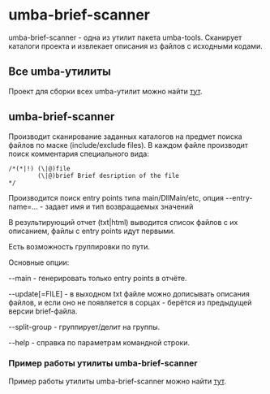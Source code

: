 # umba-brief-scanner

umba-brief-scanner - одна из утилит пакета umba-tools. Сканирует каталоги проекта и извлекает описания из
файлов с исходными кодами.


## Все umba-утилиты

Проект для сборки всех umba-утилит можно найти [тут](https://github.com/al-martyn1/umba-tools).


## umba-brief-scanner

Производит сканирование заданных каталогов на предмет поиска файлов по маске (include/exclude files).
В каждом файле производит поиск комментария специального вида:

```
/*(*|!) (\|@)file
        (\|@)brief Brief desription of the file
*/
```

Производится поиск entry points типа main/DllMain/etc, опция --entry-name=... - задает имя и тип возвращаемых значений

В результирующий отчет (txt|html) выводится список файлов с их описанием, файлы с entry points идут первыми.

Есть возможность группировки по пути.

Основные опции:

--main - генерировать только entry points в отчёте.

--update[=FILE] - в выходном txt файле можно дописывать описания файлов, и если оно не появляется в 
сорцах - берётся из предыдущей версии brief-файла.

--split-group - группирует/делит на группы.

--help - справка по параметрам командной строки.


### Пример работы утилиты umba-brief-scanner

Пример работы утилиты umba-brief-scanner можно найти [тут](/doc/_sources_brief.txt).